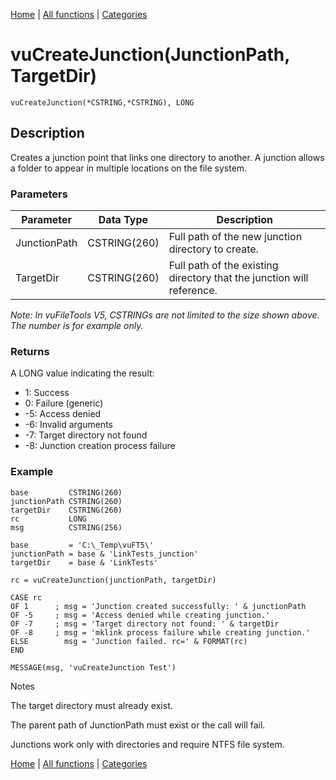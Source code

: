 [Home](../index.md) | [All functions](index.md) | [Categories](../categories/index.md)

# vuCreateJunction(JunctionPath, TargetDir)

```Prototype
vuCreateJunction(*CSTRING,*CSTRING), LONG
```


## Description
Creates a junction point that links one directory to another. A junction allows a folder to appear in multiple locations on the file system.

### Parameters

| Parameter    | Data Type    | Description                                                          |
|--------------|--------------|----------------------------------------------------------------------|
| JunctionPath | CSTRING(260) | Full path of the new junction directory to create.                   |
| TargetDir    | CSTRING(260) | Full path of the existing directory that the junction will reference.|

_Note: In vuFileTools V5, CSTRINGs are not limited to the size shown above. The number is for example only._

### Returns
A LONG value indicating the result:

- 1: Success  
- 0: Failure (generic)  
- -5: Access denied  
- -6: Invalid arguments  
- -7: Target directory not found  
- -8: Junction creation process failure  

### Example

```Clarion
base         CSTRING(260)
junctionPath CSTRING(260)
targetDir    CSTRING(260)
rc           LONG
msg          CSTRING(256)

base         = 'C:\_Temp\vuFT5\'
junctionPath = base & 'LinkTests_junction'
targetDir    = base & 'LinkTests'

rc = vuCreateJunction(junctionPath, targetDir)

CASE rc
OF 1      ; msg = 'Junction created successfully: ' & junctionPath
OF -5     ; msg = 'Access denied while creating junction.'
OF -7     ; msg = 'Target directory not found: ' & targetDir
OF -8     ; msg = 'mklink process failure while creating junction.'
ELSE        msg = 'Junction failed. rc=' & FORMAT(rc)
END

MESSAGE(msg, 'vuCreateJunction Test')

```
Notes

The target directory must already exist.

The parent path of JunctionPath must exist or the call will fail.

Junctions work only with directories and require NTFS file system.

[Home](../index.md) | [All functions](index.md) | [Categories](../categories/index.md)
